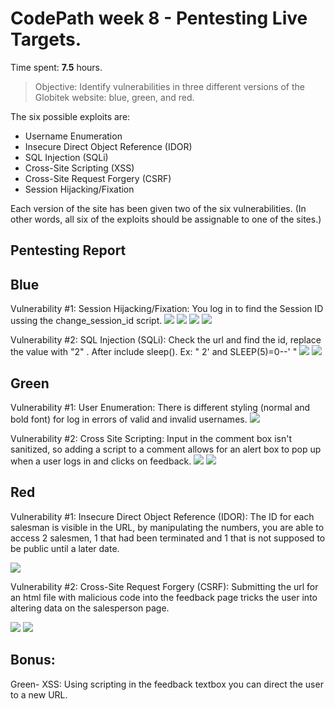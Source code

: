 # CodePath week 8 - Pentesting Live Targets.

Time spent: **7.5** hours.

> Objective: Identify vulnerabilities in three different versions of the Globitek website: blue, green, and red.

The six possible exploits are:
* Username Enumeration
* Insecure Direct Object Reference (IDOR)
* SQL Injection (SQLi)
* Cross-Site Scripting (XSS)
* Cross-Site Request Forgery (CSRF)
* Session Hijacking/Fixation

Each version of the site has been given two of the six vulnerabilities. (In other words, all six of the exploits should be assignable to one of the sites.)

## Pentesting Report

## Blue

Vulnerability #1: Session Hijacking/Fixation: You log in to find the Session ID ussing the change_session_id script.
<img src ="blue_1.gif" >
<img src ="blue_2.gif" >
<img src ="blue_3.gif" >
<img src ="blue_4.gif" >

Vulnerability #2: SQL Injection (SQLi): Check the url and find the id, replace the value with "2" . After include sleep(). Ex: " 2' and SLEEP(5)=0--' " 
<img src= "id_1.gif" >
<img src= "id_2.gif" >


## Green

Vulnerability #1: User Enumeration: There is different styling (normal and bold font) for log in errors of valid and invalid usernames.
<img src= "login.gif" >

Vulnerability #2: Cross Site Scripting: Input in the comment box isn't sanitized, so adding a script to a comment allows for an alert box to pop up when a user logs in and clicks on feedback. 
<img src= "contact_1.gif" >
<img src= "contact_2.gif" >


## Red

Vulnerability #1: Insecure Direct Object Reference (IDOR): The ID for each salesman is visible in the URL, by manipulating the numbers, you are able to access 2 salesmen, 1 that had been terminated and 1 that is not supposed to be public until a later date.

<img src= "red1.gif" >

Vulnerability #2: Cross-Site Request Forgery (CSRF): Submitting the url for an html file with malicious code into the feedback page tricks the user into altering data on the salesperson page.

<img src= "red2_1.gif">
<img src= "red2_2.gif">

## Bonus: 
Green- XSS: 
Using scripting in the feedback textbox you can direct the user to a new URL.
<img src= "">
